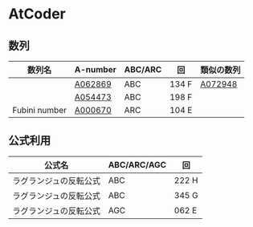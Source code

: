 # AtCoder



## 数列

| 数列名 | A-number | ABC/ARC | 回 | 類似の数列 |
| --- | --- | --- | --- | --- | 
|               | [A062869](https://oeis.org/A062869) | ABC | 134 F | [A072948](https://oeis.org/A072948) |
|               | [A054473](https://oeis.org/A054473) | ABC | 198 F |  |
| Fubini number | [A000670](https://oeis.org/A000670) | ARC | 104 E |  |


## 公式利用

| 公式名 | ABC/ARC/AGC | 回 | 
| --- | --- | --- | 
| ラグランジュの反転公式 | ABC | 222 H | 
| ラグランジュの反転公式 | ABC | 345 G | 
| ラグランジュの反転公式 | AGC | 062 E | 
